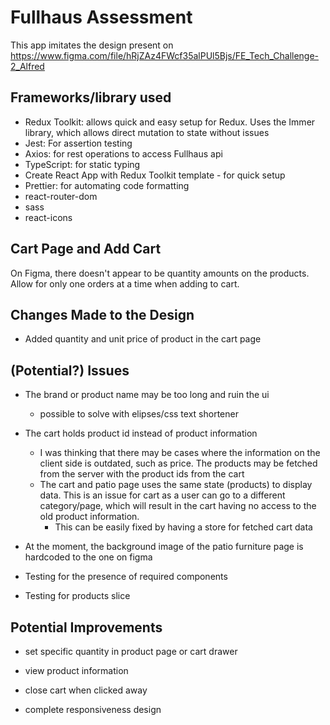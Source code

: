 # Fullhaus Assessment

This app imitates the design present on <https://www.figma.com/file/hRjZAz4FWcf35alPUl5Bjs/FE_Tech_Challenge-2_Alfred>

## Frameworks/library used

- Redux Toolkit: allows quick and easy setup for Redux. Uses the Immer library, which allows direct mutation to state without issues
- Jest: For assertion testing
- Axios: for rest operations to access Fullhaus api
- TypeScript: for static typing
- Create React App with Redux Toolkit template - for quick setup
- Prettier: for automating code formatting
- react-router-dom
- sass
- react-icons

## Cart Page and Add Cart

On Figma, there doesn't appear to be quantity amounts on the products.
Allow for only one orders at a time when adding to cart.

## Changes Made to the Design

- Added quantity and unit price of product in the cart page

## (Potential?) Issues

- The brand or product name may be too long and ruin the ui

  - possible to solve with elipses/css text shortener

- The cart holds product id instead of product information

  - I was thinking that there may be cases where the information on the client side is outdated, such as price. The products may be fetched from the server with the product ids from the cart
  - The cart and patio page uses the same state (products) to display data. This is an issue for cart as a user can go to a different category/page, which will result in the cart having no access to the old product information.
    - This can be easily fixed by having a store for fetched cart data

- At the moment, the background image of the patio furniture page is hardcoded to the one on figma

- Testing for the presence of required components

- Testing for products slice

## Potential Improvements

- set specific quantity in product page or cart drawer

- view product information

- close cart when clicked away

- complete responsiveness design
